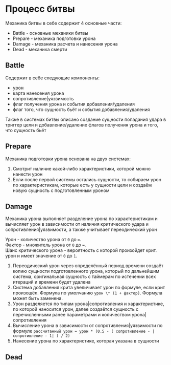# Процесс битвы

Механика битвы в себе содержит 4 основные части:

- Battle - основные механики битвы
- Prepare - механика подготовки урона
- Damage - механика расчета и нанесения урона
- Dead - механика смерти

## Battle

Содержит в себе следующие компоненты:

- урон
- карта нанесения урона
- сопротивление|уязвимость
- флаг получения урона и события добавления/удаления
- флаг того, что сущность бьёт и события добавления/удаления

Также в системах битвы описано создание сущности попадания удара в триггер цели и добавление/удаление флагов получения урона и того, что сущность бьёт

## Prepare

Механика подготовки урона основана на двух системах:

1. Смотрит наличие какой-либо характеристики, которой можно нанести урон
2. Если после первой системы остались сущности, то собираем урон по характеристикам, которые есть у сущности цели и создаём новую сущность с подготовленным уроном

## Damage

Механика урона выполняет разделение урона по характеристикам и вычисляет урон в зависимости от наличия критического удара и сопротивления|уязвимости, а также учитывает переодический урон

Урон - количество урона от `0` до `∞`.  
Фактор - множитель урона от `0` до `∞`.  
Шанс критического урона - вероятность с которой произойдет крит. урон и имеет значение от `0` до `1`.

1. Переодический урон через определённый период времени создаёт копию сущности подготовленного урона, который по дальнейшим система, оригинальная сущность с таймерам по истечении всех итераций и времени будет удалена
2. Система добавления крита увеличивает урон по формуле, если крит произошёл. Формула по умолчанию `урон \* (1 + фактор)`. Формула может быть заменена.
3. Урон разделяется по типам урона|сопротивления и характеристике, по которой наносится урон, далее создаётся сущность с перечисленными ранее параметрами и количеством урона|сопротивления
4. Вычисление урона в зависимости от сопротивления|уязвимости по формуле `рассчитанный урон = урон * (0.5 - ( сопротивление - |сопротивление - 1| ) / 2)`
5. Нанесение урона по характеристике, которая указана в сущности

## Dead

